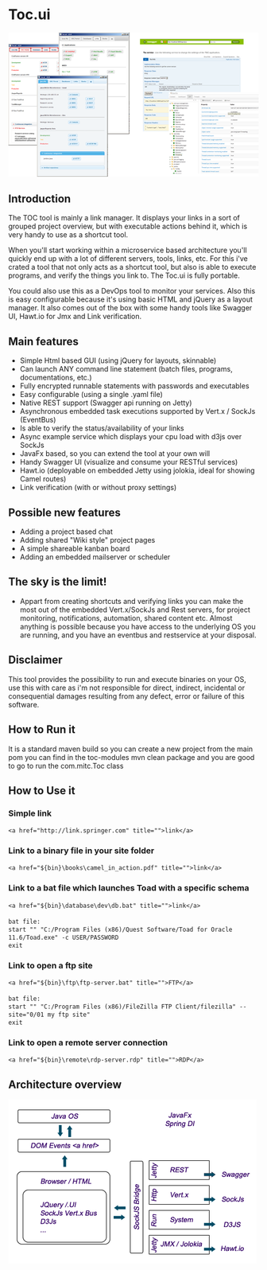 
# Toc.ui

![GitHub Overview](/toc-docs/toc.ui2.png)

## Introduction 

The TOC tool is mainly a link manager. It displays your links in a sort of grouped project overview, but with executable actions behind it, which is very handy to use as a shortcut tool.

When you'll start working within a microservice based architecture you'll quickly end up with a lot of different servers, tools, links, etc. For this i've crated a tool that not only acts as a shortcut tool, but also is able to execute programs, and verify the things you link to. The Toc.ui is fully portable.

You could also use this as a DevOps tool to monitor your services. Also this is easy configurable because it's using basic HTML and jQuery as a layout manager. It also comes out of the box with some handy tools like Swagger UI, Hawt.io for Jmx and Link verification.

## Main features 

- Simple Html based GUI (using jQuery for layouts, skinnable)
- Can launch ANY command line statement (batch files, programs, documentations, etc.)
- Fully encrypted runnable statements with passwords and executables
- Easy configurable (using a single .yaml file)
- Native REST support (Swagger api running on Jetty)
- Asynchronous embedded task executions supported by Vert.x / SockJs (EventBus)
- Is able to verify the status/availability of your links
- Async example service which displays your cpu load with d3js over SockJs
- JavaFx based, so you can extend the tool at your own will
- Handy Swagger UI (visualize and consume your RESTful services)
- Hawt.io (deployable on embedded Jetty using jolokia, ideal for showing Camel routes)
- Link verification (with or without proxy settings)

## Possible new features
- Adding a project based chat
- Adding shared "Wiki style" project pages
- A simple shareable kanban board
- Adding an embedded mailserver or scheduler

## The sky is the limit!
- Appart from creating shortcuts and verifying links you can make the most out of the embedded Vert.x/SockJs and Rest servers, for project monitoring, notifications, automation, shared content etc. Almost anything is possible because you have access to the underlying OS you are running, and you have an eventbus and restservice at your disposal.

## Disclaimer
This tool provides the possibility to run and execute binaries on your OS, use this with care as i'm not responsible for direct, indirect, incidental or consequential damages resulting from any defect, error or failure of this software.

## How to Run it
It is a standard maven build so you can create a new project from the main pom you can find in the toc-modules
mvn clean package and you are good to go to run the com.mitc.Toc class

## How to Use it

### Simple link 
```
<a href="http://link.springer.com" title="">link</a>
```
### Link to a binary file in your site folder
```
<a href="${bin}\books\camel_in_action.pdf" title="">link</a>
```
### Link to a bat file which launches Toad with a specific schema
```
<a href="${bin}\database\dev\db.bat" title="">link</a>

bat file:
start "" "C:/Program Files (x86)/Quest Software/Toad for Oracle 11.6/Toad.exe" -c USER/PASSWORD
exit
```
### Link to open a ftp site 
```
<a href="${bin}\ftp\ftp-server.bat" title="">FTP</a>

bat file:
start "" "C:/Program Files (x86)/FileZilla FTP Client/filezilla" --site="0/01 my ftp site"
exit
```   
### Link to open a remote server connection
```
<a href="${bin}\remote\rdp-server.rdp" title="">RDP</a>
```
## Architecture overview
![GitHub Architecture](/toc-docs/toc.ui.png)
